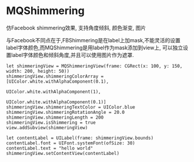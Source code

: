 # MQShimmering

仿Facebook shimmering效果, 支持角度倾斜, 颜色渐变, 图片

与Facebook不同点在于,FBShimmering是在label上加mask,不能灵活的设置label字体颜色,而MQShimmering是用label作为mask添加到view上, 可以独立设置label字体颜色和倾斜角度,并且可以使用图片作为遮罩.


	let shimmeringView = MQShimmeringView(frame: CGRect(x: 100, y: 150, width: 200, height: 50))
	shimmeringView.shimmeringColorArray = [UIColor.white.withAlphaComponent(0.1),
										   UIColor.white.withAlphaComponent(1), 
	 									   UIColor.white.withAlphaComponent(0.1)]
	shimmeringView.shimmeringTextColor = UIColor.blue
	shimmeringView.shimmeringRotationAngle = 20.0
	shimmeringView.shimmeringLength = 200
	shimmeringView.isShimmering = true
	view.addSubview(shimmeringView)

	let contentLabel = UILabel(frame: shimmeringView.bounds)
	contentLabel.font = UIFont.systemFont(ofSize: 30)
	contentLabel.text = "hello world"
	shimmeringView.setContentView(contentLabel)

